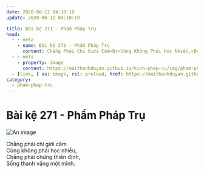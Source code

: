 ```yaml
---
date: 2020-06-12 04:10:19
update: 2020-06-12 04:10:19

title: Bài kệ 271 - Phẩm Pháp Trụ
head:
  - - meta
    - name: Bài kệ 271 - Phẩm Pháp Trụ
      content: Chẳng Phải Chỉ Giới Cấm<Br>Cũng Không Phải Học Nhiều,<Br>Chẳng Phải Chứng Thiền Định,<Br>Sống Thanh Vắng Một Mình.<Br>
  - - meta
    - property: image
      content: https://maithanhduyan.github.io/kinh-phap-cu/img/pham-phap-tru/pham-phap-tru-271.jpg
  - [link, { as: image, rel: preload, href: https://maithanhduyan.github.io/kinh-phap-cu/img/pham-phap-tru/pham-phap-tru-271.jpg }]
category:
  - pham-phap-tru
---
```


# Bài kệ 271 - Phẩm Pháp Trụ

![An image](/img/pham-phap-tru/pham-phap-tru-271.jpg)

Chẳng phải chỉ giới cấm<br>Cũng không phải học nhiều,<br>Chẳng phải chứng thiền định,<br>Sống thanh vắng một mình.<br>
